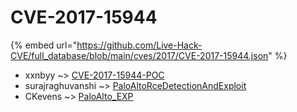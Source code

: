 # CVE-2017-15944
{% embed url="https://github.com/Live-Hack-CVE/full_database/blob/main/cves/2017/CVE-2017-15944.json" %}

* xxnbyy ~> [CVE-2017-15944-POC](https://www.alice-snow.ru/2017/database/cve-2017-15944/cve-2017-15944-poc-xxnbyy)
* surajraghuvanshi ~> [PaloAltoRceDetectionAndExploit](https://www.alice-snow.ru/2017/database/cve-2017-15944/paloaltorcedetectionandexploit-surajraghuvanshi)
* CKevens ~> [PaloAlto_EXP](https://www.alice-snow.ru/2017/database/cve-2017-15944/paloalto_exp-ckevens)